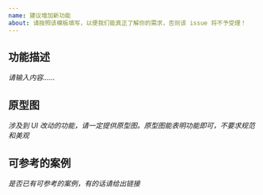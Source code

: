 ```yaml
---
name: 建议增加新功能
about: 请按照该模板填写，以便我们能真正了解你的需求，否则该 issue 将不予受理！
---
```


## 功能描述

*请输入内容……*

## 原型图

*涉及到 UI 改动的功能，请一定提供原型图。原型图能表明功能即可，不要求规范和美观*

## 可参考的案例

*是否已有可参考的案例，有的话请给出链接*
